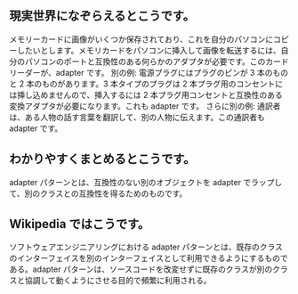## 現実世界になぞらえるとこうです。

メモリーカードに画像がいくつか保存されており、これを自分のパソコンにコピーしたいとします。メモリカードをパソコンに挿入して画像を転送するには、自分のパソコンのポートと互換性のある何らかのアダプタが必要です。このカードリーダーが、adapter です。
別の例: 電源プラグにはプラグのピンが 3 本のものと 2 本のものがあります。3 本タイプのプラグは 2 本プラグ用のコンセントには挿し込めませんので、挿入するには 2 本プラグ用コンセントと互換性のある変換アダプタが必要になります。これも adapter です。
さらに別の例: 通訳者は、ある人物の話す言葉を翻訳して、別の人物に伝えます。この通訳者も adapter です。

## わかりやすくまとめるとこうです。

adapter パターンとは、互換性のない別のオブジェクトを adapter でラップして、別のクラスとの互換性を得るためのものです。

## Wikipedia ではこうです。

ソフトウェアエンジニアリングにおける adapter パターンとは、既存のクラスのインターフェイスを別のインターフェイスとして利用できるようにするものである。adapter パターンは、ソースコードを改変せずに既存のクラスが別のクラスと協調して動くようにさせる目的で頻繁に利用される。
